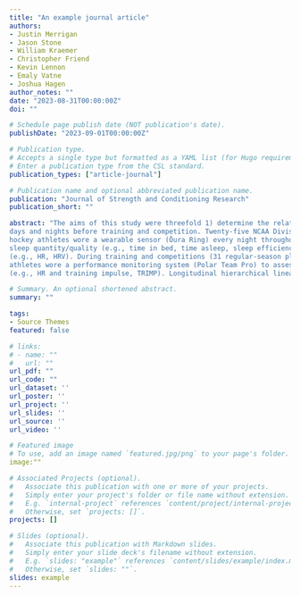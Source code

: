 ```yaml
---
title: "An example journal article"
authors:
- Justin Merrigan
- Jason Stone
- William Kraemer
- Christopher Friend
- Kevin Lennon
- Emaly Vatne
- Joshua Hagen
author_notes: ""
date: "2023-08-31T00:00:00Z"
doi: ""

# Schedule page publish date (NOT publication's date).
publishDate: "2023-09-01T00:00:00Z"

# Publication type.
# Accepts a single type but formatted as a YAML list (for Hugo requirements).
# Enter a publication type from the CSL standard.
publication_types: ["article-journal"]

# Publication name and optional abbreviated publication name.
publication: "Journal of Strength and Conditioning Research"
publication_short: ""

abstract: "The aims of this study were threefold 1) determine the relationship of daily physical demands on that night’s sleep and physiological recovery via nocturnal heart rate (HR) and heart rate variability (HRV); 2) evaluate changes in weekly sleep patterns and nocturnal HR and HRV over the course of a competitive season in NCAA women’s ice hockey; 3) determine overall differences between
days and nights before training and competition. Twenty-five NCAA Division I women’s ice
hockey athletes wore a wearable sensor (Ōura Ring) every night throughout the season to monitor
sleep quantity/quality (e.g., time in bed, time asleep, sleep efficiency) and nocturnal physiology
(e.g., HR, HRV). During training and competitions (31 regular-season plus 7 post-season games),
athletes wore a performance monitoring system (Polar Team Pro) to assess workload demands
(e.g., HR and training impulse, TRIMP). Longitudinal hierarchical linear regression models and correlations were used to assess the relationship between daily physical demands and nocturnal physiology and sleep metrics, as well as weekly trends over time. Analyses of variance and T-tests were used to evaluate the differences across season blocks and positional groups, as well as between competition and training (p ≤ 0.05). As daytime TRIMP, Time > 80% of HRmax, and average HR increased, nocturnal HRV decreased and nocturnal HR increased. As daily workload metrics increased, Sleep Duration, Sleep Score, and Readiness Score decreased that night. Across the season, athletes experienced autonomic imbalance (lower HRV), but exhibited longer sleep durations. Training Distance, Duration, Time Above 80% Max HR, Average HR, and TRIMP revealed negative slopes across weeks in the competitive season, while competitions noted positive slopes (increases) for Total Distance, Duration, and TRIMP. There were also differences across positions and season blocks when evaluating these data at the mesocycle level. Lastly, no differences existed in nocturnal physiology before game days whereas sleep durations were significantly longer on nights before competitions compared to training nights. Competitions, on average, resulted in greater physiological demands. Autonomic Nervous System (ANS) states of the athletes decreased as the season progressed, likely due to accumulated demands of competitions that increased over time into post-season tournaments. We speculate that the increased focus on sleep hygiene, as evidenced by the increase in sleep over the season, may have served as a recovery aid to limit the magnitude of ANS disruption and increased preparedness prior to competitions as the season progressed. "

# Summary. An optional shortened abstract.
summary: ""

tags:
- Source Themes
featured: false

# links:
# - name: ""
#   url: ""
url_pdf: ""
url_code: ""
url_dataset: ''
url_poster: ''
url_project: ''
url_slides: ''
url_source: ''
url_video: ''

# Featured image
# To use, add an image named `featured.jpg/png` to your page's folder. 
image:""

# Associated Projects (optional).
#   Associate this publication with one or more of your projects.
#   Simply enter your project's folder or file name without extension.
#   E.g. `internal-project` references `content/project/internal-project/index.md`.
#   Otherwise, set `projects: []`.
projects: []

# Slides (optional).
#   Associate this publication with Markdown slides.
#   Simply enter your slide deck's filename without extension.
#   E.g. `slides: "example"` references `content/slides/example/index.md`.
#   Otherwise, set `slides: ""`.
slides: example
---
```


